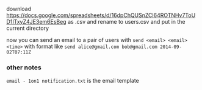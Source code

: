 download https://docs.google.com/spreadsheets/d/16dpChQUSnZCl64ROTNHv7ToUD1ITxyZ4JE3em6EsBeg as .csv and rename to users.csv and put in the current directory

now you can send an email to a pair of users with `send <email> <email> <time>` with format like `send alice@gmail.com bob@gmail.com 2014-09-02T07:11Z`

### other notes

`email - 1on1 notification.txt` is the email template